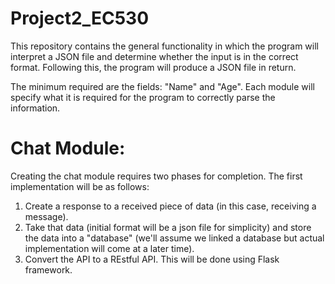 # Project2_EC530

This repository contains the general functionality in which the program will interpret a JSON file and determine whether the input is in the correct format. Following this, the program will produce a JSON file in return. 

The minimum required are the fields: "Name" and "Age". Each module will specify what it is required for the program to correctly parse the information. 


# Chat Module:

Creating the chat module requires two phases for completion. The first implementation will be as follows:

1. Create a response to a received piece of data (in this case, receiving a message). 
2. Take that data (initial format will be a json file for simplicity) and store the data into a "database" (we'll assume we linked a database but actual implementation will come at a later time). 
3. Convert the API to a REstful API. This will be done using Flask framework. 
